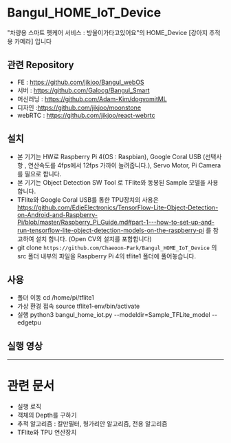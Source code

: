 # Bangul_HOME_IoT_Device
"차량용 스마트 펫케어 서비스 : 방울이가타고있어요"의 HOME_Device [강아지 추적용 카메라] 입니다

## 관련 Repository
- FE : https://github.com/jikjoo/Bangul_webOS
- 서버 : https://github.com/Galocg/Bangul_Smart
- 머신러닝 : https://github.com/Adam-Kim/dogvomitML
- 디자인 :https://github.com/jikjoo/moonstone
- webRTC : https://github.com/jikjoo/react-webrtc

## 설치
- 본 기기는 HW로 Raspberry Pi 4(OS : Raspbian), Google Coral USB (선택사항 , 연산속도를 4fps에서 12fps 가까이 늘려줍니다.), Servo Motor, Pi Camera를 필요로 합니다.
- 본 기기는 Object Detection SW Tool 로 TFlite와 동봉된 Sample 모델을 사용합니다. 
- TFlite와 Google Coral USB를 통한 TPU장치의 사용은 https://github.com/EdjeElectronics/TensorFlow-Lite-Object-Detection-on-Android-and-Raspberry-Pi/blob/master/Raspberry_Pi_Guide.md#part-1---how-to-set-up-and-run-tensorflow-lite-object-detection-models-on-the-raspberry-pi 를 참고하여 설치 합니다. (Open CV의 설치를 포함합니다)
- git clone `https://github.com/Chaeoon-Park/Bangul_HOME_IoT_Device` 의 src 폴더 내부의 파일을 Raspberry Pi 4의 tflite1 폴더에 풀어놓습니다.

## 사용
 * 폴더 이동 
 cd /home/pi/tflite1
 * 가상 환경 접속
 source tflite1-env/bin/activate
 * 실행
 python3 bangul_home_iot.py --modeldir=Sample_TFLite_model --edgetpu


## 실행 영상


----------------------------
# 관련 문서

- 실행 로직
- 객체의 Depth를 구하기
- 추적 알고리즘 : 칼만필터, 헝가리안 알고리즘, 전용 알고리즘
- TFlite와 TPU 연산장치
